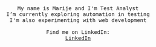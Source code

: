 <p align="center">
  <samp>
    My name is Marije and I'm Test Analyst <br>
    I’m currently exploring automation in testing <br>
    I'm also experimenting with web development <br>
    <br>
    Find me on LinkedIn: <br>
    <a href="https://www.linkedin.com/in/marije-van-der-brugge-3547522">LinkedIn</a><br> 
  </samp>
</p>
